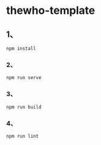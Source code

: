 # thewho-template

## 1、
```
npm install
```

### 2、
```
npm run serve
```

### 3、
```
npm run build
```

### 4、
```
npm run lint
```


